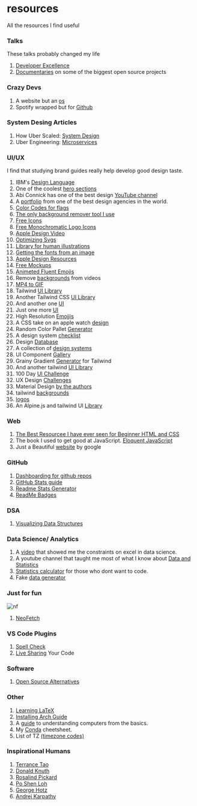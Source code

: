 
# resources
All the resources I find useful

### Talks

These talks probably changed my life

1. [Developer Excellence](https://www.youtube.com/watch?v=96VlfN7ViyE)
2. [Documentaries](https://www.youtube.com/@Honeypotio) on some of the biggest open source projects

### Crazy Devs 

1. A website but an [os](https://dustinbrett.com/)
2. Spotify wrapped but for [Github](https://git-wrapped.com/)

### System Desing Articles 

1. How Uber Scaled: [System Design](https://highscalability.com/brief-history-of-scaling-uber/)
2. Uber Engineering: [Microservices](https://www.uber.com/en-UG/blog/building-tincup-microservice-implementation/?ref=highscalability.com)

### UI/UX 

I find that studying brand guides really help develop good design taste. 

1. IBM's [Design Language](https://www.ibm.com/design/language/)
2. One of the coolest [hero sections](https://arvr.google.com/)
3. Abi Connick has one of the best design [YouTube channel](https://www.youtube.com/@abiconnick)
4. A [portfolio](https://www.pentagram.com/work) from one of the best design agencies in the world.
5. [Color Codes for flags](https://www.flagcolorcodes.com/uganda)
6. [The only background remover tool I use](https://www.remove.bg/)
7. [Free Icons](https://freeicons.io/)
8. [Free Monochromatic Logo Icons](https://simpleicons.org/?q=iMovie)
9. [Apple Design Video](https://www.youtube.com/watch?v=RsbS5JWxFyk&list=PPSV)
10. [Optimizing Svgs](https://github.com/svg/svgo)
11. [Library for human illustrations](https://www.humaaans.com/)
12. [Getting the fonts from an image](https://www.myfonts.com/pages/whatthefont)
13. [Apple Design Resources](https://developer.apple.com/design/resources/)
14. [Free Mockups](https://www.mockupworld.co/)
15. [Animeted Fluent Emojis](https://animated-fluent-emoji.vercel.app/)
16. Remove [backgrounds](https://www.unscreen.com/) from videos
17. [MP4 to GIF](https://ezgif.com/video-to-gif)
18. Tailwind [UI Library](https://www.hyperui.dev/)
19. Another Tailwind CSS [UI Library](https://mambaui.com/components/timeline)
20. And another one [UI](https://headlessui.com/)
21. Just one more [UI](https://daisyui.com/components/)
22. High Resolution [Emojjis](https://emojipedia.org/)
23. A CSS take on an apple watch [design](https://cssanimation.rocks/watch/)
24. Random Color Pallet [Generator](https://farbvelo.elastiq.ch/)
25. A design system [checklist](http://designsystemchecklist.com/)
26. Design [Database](https://designsystems.surf/)
27. A collection of [design systems](https://designsystemsrepo.com/)
28. UI Component [Gallery](https://designsystemsrepo.com/)
29. Grainy Gradient [Generator](https://hypercolor.dev/grainy) for Tailwind
30. And another tailwind [UI Library](https://originui.com/)
31. 100 Day [UI Challenge](https://www.dailyui.co)
32. UX Design [Challenges](https://uxtools.co/challenges/)
33. Material Design [by the authors](https://m3.material.io/)
34. tailwind [backgrounds](https://tailkits.com/components/tailwind-background-snippets/)
35. [logos](https://svgl.app/)
36. An Alpine.js and tailwind UI [Library](https://devdojo.com/pines)

### Web
1. [The Best Resourcee I have ever seen for Beginner HTML and CSS](https://wtf.tw/ref/duckett.pdf)
2. The book I used to get good at JavaScript. [Eloquent JavaScript](https://eloquentjavascript.net/)
3. Just a Beautiful [website](https://www.android.com/better-together/quick-share-app/) by google

### GitHub

1. [Dashboarding for github repos](https://repo-tracker.com)
2. [GitHub Stats guide](https://github.com/jdevfullstack/github-stats-guide)
3. [Readme Stats Generator](https://gh-stats-gen.vercel.app/)
4. [ReadMe Badges](https://github.com/alexandresanlim/Badges4-README.md-Profile)

### DSA 
1. [Visualizing Data Structures](https://visualgo.net/en)

### Data Science/ Analytics
1. A [video](https://www.youtube.com/watch?v=0pJA8WxTAYI&pp=ygUQbmRjIGRhdGEgc2NpZW5jZQ%3D%3D) that showed me the constraints on excel in data science.
2. A youtube channel that taught me most of what I know about [Data and Statistics](https://www.youtube.com/@datatab)
3. [Statistics calculator](https://datatab.net/statistics-calculator/charts) for those who dont want to code.
4. Fake [data generator](https://generatedata.com/)

### Just for fun

![nf](https://github.com/user-attachments/assets/10571098-68dc-4cc6-a761-47a9325644f0) 
1. [NeoFetch](https://github.com/dylanaraps/neofetch/wiki/Installation)

### VS Code Plugins

1. [Spell Check](https://marketplace.visualstudio.com/items?itemName=streetsidesoftware.code-spell-checker)
2. [Live Sharing](https://marketplace.visualstudio.com/items?itemName=MS-vsliveshare.vsliveshare) Your Code

### Software

1. [Open Source Alternatives](https://www.opensourcealternative.to/)

### Other

1. [Learning LaTeX](https://www.cs.princeton.edu/courses/archive/spr10/cos433/Latex/latex-guide.pdf)
2. [Installing Arch Guide](https://gist.github.com/mjkstra/96ce7a5689d753e7a6bdd92cdc169bae)
3. A [guide](https://cpu.land/) to understanding computers from the basics.
4. My [Conda](https://github.com/anzonathan/resources/blob/main/Conda.md) cheetsheet.
5. List of TZ [(timezone codes)](https://en.wikipedia.org/wiki/List_of_tz_database_time_zones)

### Inspirational Humans

1. [Terrance Tao](https://terrytao.wordpress.com/)
2. [Donald Knuth](https://www-cs-faculty.stanford.edu/~knuth/)
3. [Rosalind Pickard](https://web.media.mit.edu/~picard/)
4. [Po Shen Loh](https://www.poshenloh.com/)
5. [George Hotz](https://geohot.com/)
6. [Andrej Karpathy](https://karpathy.ai/)

